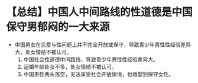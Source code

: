 # 【总结】中国人中间路线的性道德是中国保守男郁闷的一大来源

-   中国男女在恋爱与性问题上并不完全开放或保守，导致青少年男性性经验差异大，处女情结不被认可。
    1.  中国社会性道德中间路线，导致青少年男性性经验差异大。
    2.  适婚年龄处女不多，处女情结不被认可。
    3.  中国男性两头落空，无法享受社会开放愉悦，也难娶到保守女性。